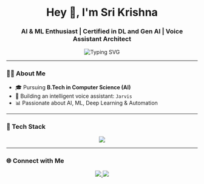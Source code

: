 <h1 align="center">Hey 👋, I'm Sri Krishna</h1>
<h3 align="center">AI & ML Enthusiast | Certified in DL and Gen AI | Voice Assistant Architect</h3>

<p align="center">
  <img src="https://readme-typing-svg.demolab.com?font=Fira+Code&duration=2000&pause=1000&color=6DD1F2&center=true&vCenter=true&width=600&lines=Building+Intelligent+Systems+🚀;Machine+Learning+|+Voice+AI+|+Deep+Learning;Always+learning+✨" alt="Typing SVG" />


---

### 👨‍💻 About Me

- 🎓 Pursuing **B.Tech in Computer Science (AI)**
- 🤖 Building an intelligent voice assistant: `Jarvis`
- 📊 Passionate about AI, ML, Deep Learning & Automation
  

---

### 🧰 Tech Stack

<p align="center">
  <img src="https://skillicons.dev/icons?i=py,flutter,cpp,html,css,mongodb,git,github" />
</p>

---

### 🌐 Connect with Me

<p align="center">
  <a href="https://www.linkedin.com/in/sri-krishna-bharadwaj-namavarapu-b194a1306/" target="_blank">
    <img src="https://img.shields.io/badge/LinkedIn-blue?logo=linkedin&logoColor=white&style=for-the-badge" />
  </a>
  <a href="mailto:srikrishna.nam@gmail.com" target="_blank">
    <img src="https://img.shields.io/badge/Gmail-D14836?logo=gmail&logoColor=white&style=for-the-badge" />
  </a>
</p>
